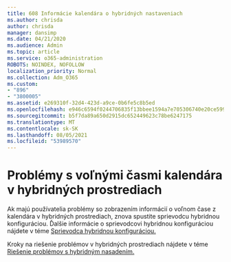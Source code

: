 ```yaml
---
title: 608 Informácie kalendára o hybridných nastaveniach
ms.author: chrisda
author: chrisda
manager: dansimp
ms.date: 04/21/2020
ms.audience: Admin
ms.topic: article
ms.service: o365-administration
ROBOTS: NOINDEX, NOFOLLOW
localization_priority: Normal
ms.collection: Adm_O365
ms.custom:
- "896"
- "3800005"
ms.assetid: e269310f-32d4-423d-a9ce-0b6fe5c8b5ed
ms.openlocfilehash: e946c6594f0244706835f13bbee1594a7e705306740e20ce599cad18d70fb79c
ms.sourcegitcommit: b5f7da89a650d2915dc652449623c78be6247175
ms.translationtype: MT
ms.contentlocale: sk-SK
ms.lasthandoff: 08/05/2021
ms.locfileid: "53989570"
---
```

# <a name="calendar-freebusy-issues-in-hybrid-environments"></a>Problémy s voľnými časmi kalendára v hybridných prostrediach

Ak majú používatelia problémy so zobrazením informácií o voľnom čase z kalendára v hybridných prostrediach, znova spustite sprievodcu hybridnou konfiguráciou. Ďalšie informácie o sprievodcovi hybridnou konfiguráciou nájdete v téme [Sprievodca hybridnou konfiguráciou.](https://go.microsoft.com/fwlink/p/?linkid=528149)

Kroky na riešenie problémov v hybridných prostrediach nájdete v téme [Riešenie problémov s hybridným nasadením.](https://technet.microsoft.com/library/jj659053.aspx)
